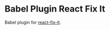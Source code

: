 # Babel Plugin React Fix It
Babel plugin for [react-fix-it](https://github.com/MicheleBertoli/react-fix-it).
